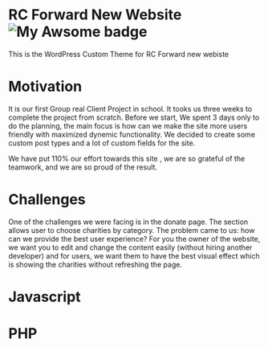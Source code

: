 # RC Forward New Website  ![My Awsome badge](https://img.shields.io/badge/%F0%9F%90%99-Awsome-red.svg)
This is the WordPress Custom Theme for RC Forward new webiste

# Motivation
It is our first Group real Client Project in school. It tooks us three weeks to complete the project from scratch. Before we start, We spent 3 days only to do the planning, the main focus is how can we make the site more users friendly with maximized dynemic functionality. We decided to create some custom post types and a lot of custom fields for the site.

We have put 110% our effort towards this site , we are so grateful of the teamwork, and we are so proud of the result.


# Challenges
One of the challenges we were facing is in the donate page. The section allows user to choose charities by category. The problem came to us: how can we provide the best user experience?
For you the owner of the website, we want you to edit and change the content easily (without hiring another developer) and for users, we want them to have the best visual effect which is showing the charities without refreshing the page.

# Javascript

# PHP



